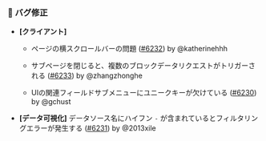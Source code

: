 ### 🐛 バグ修正

- **[クライアント]**
  - ページの横スクロールバーの問題 ([#6232](https://github.com/nocobase/nocobase/pull/6232)) by @katherinehhh

  - サブページを閉じると、複数のブロックデータリクエストがトリガーされる ([#6233](https://github.com/nocobase/nocobase/pull/6233)) by @zhangzhonghe

  - UIの関連フィールドサブメニューにユニークキーが欠けている ([#6230](https://github.com/nocobase/nocobase/pull/6230)) by @gchust

- **[データ可視化]** データソース名にハイフン `-` が含まれているとフィルタリングエラーが発生する ([#6231](https://github.com/nocobase/nocobase/pull/6231)) by @2013xile